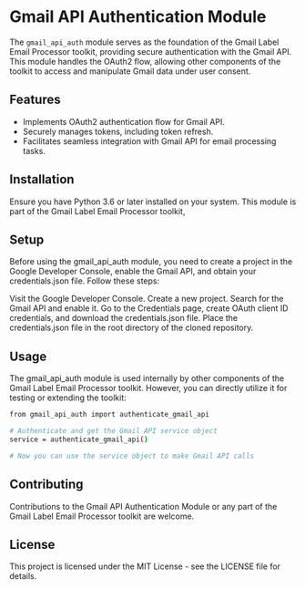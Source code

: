 # Gmail API Authentication Module

The `gmail_api_auth` module serves as the foundation of the Gmail Label Email Processor toolkit, providing secure authentication with the Gmail API. This module handles the OAuth2 flow, allowing other components of the toolkit to access and manipulate Gmail data under user consent.

## Features

- Implements OAuth2 authentication flow for Gmail API.
- Securely manages tokens, including token refresh.
- Facilitates seamless integration with Gmail API for email processing tasks.

## Installation

Ensure you have Python 3.6 or later installed on your system. This module is part of the Gmail Label Email Processor toolkit,

## Setup

Before using the gmail_api_auth module, you need to create a project in the Google Developer Console, enable the Gmail API, and obtain your credentials.json file. Follow these steps:

Visit the Google Developer Console.
Create a new project.
Search for the Gmail API and enable it.
Go to the Credentials page, create OAuth client ID credentials, and download the credentials.json file.
Place the credentials.json file in the root directory of the cloned repository.

## Usage

The gmail_api_auth module is used internally by other components of the Gmail Label Email Processor toolkit. However, you can directly utilize it for testing or extending the toolkit:

```bash
from gmail_api_auth import authenticate_gmail_api

# Authenticate and get the Gmail API service object
service = authenticate_gmail_api()

# Now you can use the service object to make Gmail API calls
```

## Contributing

Contributions to the Gmail API Authentication Module or any part of the Gmail Label Email Processor toolkit are welcome. 

## License

This project is licensed under the MIT License - see the LICENSE file for details.
